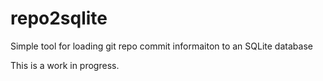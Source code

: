 repo2sqlite
==
Simple tool for loading git repo commit informaiton to an SQLite database

This is a work in progress.
